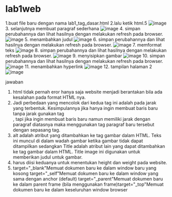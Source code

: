 # lab1web
1.buat file baru dengan nama lab1_tag_dasar.html
2.lalu ketik html.5 
![image](https://user-images.githubusercontent.com/56473376/113411351-bb0b4480-93df-11eb-9534-40df03ff812e.png)
3. selanjutnya membuat paragraf sederhana 
![image](https://user-images.githubusercontent.com/56473376/113411636-8350cc80-93e0-11eb-8ae2-0a03ede6cd58.png)
4. simpan perubahannya dan lihat hasilnya dengan melakukan refresh pada browser.
![image](https://user-images.githubusercontent.com/56473376/113411962-4f29db80-93e1-11eb-9ce8-96443c32807a.png)
5. menambahkan judul 
 ![image](https://user-images.githubusercontent.com/56473376/113412118-aa5bce00-93e1-11eb-908e-626ce32b12eb.png)
 6. simpan perubahannya dan lihat hasilnya dengan melakukan refresh pada browser.
 ![image](https://user-images.githubusercontent.com/56473376/113412185-cfe8d780-93e1-11eb-8275-653737178d4a.png)
7. memformat teks 
 ![image](https://user-images.githubusercontent.com/56473376/113412308-1b02ea80-93e2-11eb-88e8-c0fef6a87e72.png)
8. simpan perubahannya dan lihat hasilnya dengan melakukan refresh pada browser.
![image](https://user-images.githubusercontent.com/56473376/113412382-47b70200-93e2-11eb-973a-ff0c097565db.png)
9. menyisipkan gambar 
![image](https://user-images.githubusercontent.com/56473376/113412431-71702900-93e2-11eb-8728-718db6b8a2c3.png)
10. simpan perubahannya dan lihat hasilnya dengan melakukan refresh pada browser.
![image](https://user-images.githubusercontent.com/56473376/113412488-9cf31380-93e2-11eb-8468-bc3e2c505089.png)
11. menambahkan hyperlink 
![image](https://user-images.githubusercontent.com/56473376/113412561-c7dd6780-93e2-11eb-9609-1713c29cd16e.png)
12. tampilan halaman 2 
![image](https://user-images.githubusercontent.com/56473376/113412605-e9d6ea00-93e2-11eb-89c1-c0187b3cbfac.png)


 
 jawaban 
 1. html tidak pernah eror hanya saja website menjadi berantakan bila ada kesalahan pada format HTML nya.
 2. Jadi perbedaan yang mencolok dari kedua tag ini adalah pada jarak yang terbentuk.  Kesimpulannya jika hanya ingin membuat baris baru tanpa jarak gunakan tag <br/> , tapi jika ingin membuat baris baru namun memiliki jarak dengan paragraf diatasnya maka menggunakan tag paragraf baru tersebut dengan sepasang tag.
 3. alt adalah atribut yang ditambahkan ke tag gambar dalam HTML. Teks ini muncul di dalam wadah gambar ketika gambar tidak dapat ditampilkan sedangkan Title adalah atribut lain yang dapat ditambahkan ke tag gambar dalam HTML. Title image ini digunakan untuk memberikan judul untuk gambar.
 4. harus diisi keduanya untuk menentukan height dan weight pada website.
 5. target="_blank"Memuat dokumen baru ke dalam window baru yang kosong
    target="_self"Memuat dokumen baru ke dalam window yang sama dengan anchor (default)
    target="_parent"Memuat dokumen baru ke dalam parent frame (bila menggunakan frame)target="_top"Memuat dokumen baru ke dalam keseluruhan window browser
    






